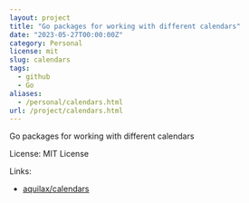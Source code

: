 ```yaml
---
layout: project
title: "Go packages for working with different calendars"
date: "2023-05-27T00:00:00Z"
category: Personal
license: mit
slug: calendars
tags:
  - github
  - Go
aliases:
  - /personal/calendars.html
url: /project/calendars.html
---
```


Go packages for working with different calendars

License: MIT License

Links:

* [aquilax/calendars](https://github.com/aquilax/calendars)
